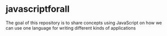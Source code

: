 # javascriptforall
The goal of this repository is to share concepts using JavaScript on how we can use one language for writing different kinds of applications
